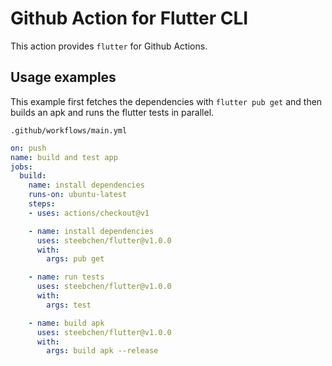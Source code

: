 # Github Action for Flutter CLI

This action provides `flutter` for Github Actions.

## Usage examples

This example first fetches the dependencies with `flutter pub get` and then
builds an apk and runs the flutter tests in parallel.

`.github/workflows/main.yml`
```yml
on: push
name: build and test app
jobs:
  build:
    name: install dependencies
    runs-on: ubuntu-latest
    steps:
    - uses: actions/checkout@v1

    - name: install dependencies
      uses: steebchen/flutter@v1.0.0
      with:
        args: pub get

    - name: run tests
      uses: steebchen/flutter@v1.0.0
      with:
        args: test

    - name: build apk
      uses: steebchen/flutter@v1.0.0
      with:
        args: build apk --release
```
